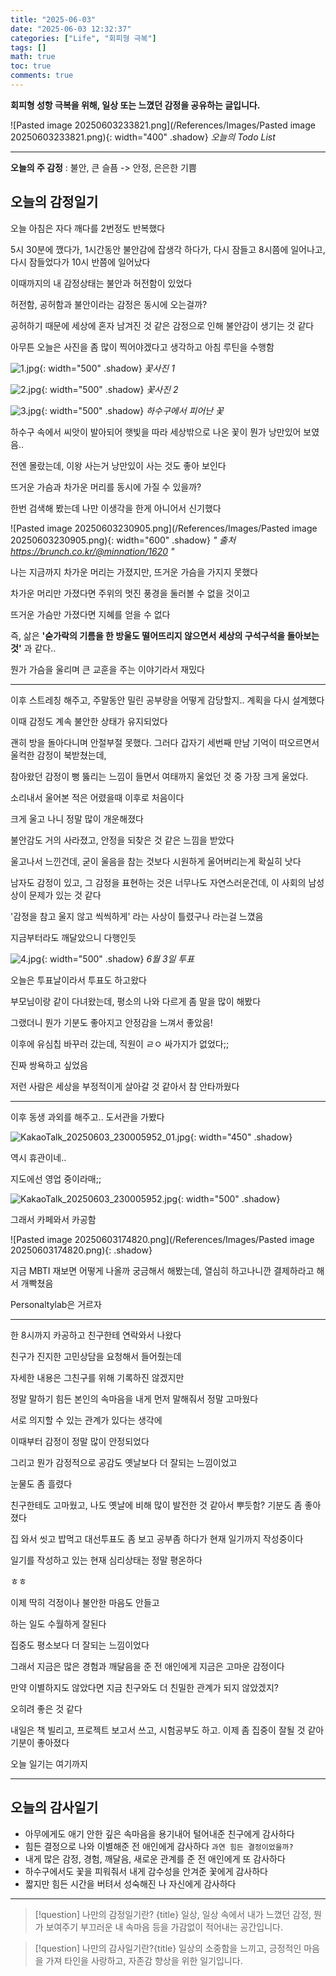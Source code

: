 ```yaml
---
title: "2025-06-03"
date: "2025-06-03 12:32:37"
categories: ["Life", "회피형 극복"]
tags: []
math: true
toc: true
comments: true
---
```


**회피형 성항 극복을 위해, 일상 또는 느꼈던 감정을 공유하는 글입니다.**

![Pasted image 20250603233821.png](/References/Images/Pasted image 20250603233821.png){: width="400" .shadow}
_오늘의 Todo List_

---

**오늘의 주 감정** : 불안, 큰 슬픔 -> 안정, 은은한 기쁨

## 오늘의 감정일기

오늘 아침은 자다 깨다를 2번정도 반복했다

5시 30분에 깼다가, 1시간동안 불안감에 잡생각 하다가, 다시 잠들고 8시쯤에 일어나고, 다시 잠들었다가 10시 반쯤에 일어났다

이때까지의 내 감정상태는 불안과 허전함이 있었다

허전함, 공허함과 불안이라는 감정은 동시에 오는걸까?

공허하기 때문에 세상에 혼자 남겨진 것 같은 감정으로 인해 불안감이 생기는 것 같다

아무튼 오늘은 사진을 좀 많이 찍어야겠다고 생각하고 아침 루틴을 수행함

![1.jpg](/References/Images/1.jpg){: width="500" .shadow}
_꽃사진 1_

![2.jpg](/References/Images/2.jpg){: width="500" .shadow}
_꽃사진 2_

![3.jpg](/References/Images/3.jpg){: width="500" .shadow}
_하수구에서 피어난 꽃_

하수구 속에서 씨앗이 발아되어 햇빛을 따라 세상밖으로 나온 꽃이 뭔가 낭만있어 보였음.. 

전엔 몰랐는데, 이왕 사는거 낭만있이 사는 것도 좋아 보인다

뜨거운 가슴과 차가운 머리를 동시에 가질 수 있을까?

한번 검색해 봤는데 나만 이생각을 한게 아니어서 신기했다

![Pasted image 20250603230905.png](/References/Images/Pasted image 20250603230905.png){: width="600" .shadow}
_" 출처 <https://brunch.co.kr/@minnation/1620> "_

나는 지금까지 차가운 머리는 가졌지만, 뜨거운 가슴을 가지지 못했다

차가운 머리만 가졌다면 주위의 멋진 풍경을 둘러볼 수 없을 것이고

뜨거운 가슴만 가졌다면 지혜를 얻을 수 없다

즉, 삶은 **'숟가락의 기름을 한 방울도 떨어뜨리지 않으면서 세상의 구석구석을 돌아보는 것'** 과 같다.. 

뭔가 가슴을 울리며 큰 교훈을 주는 이야기라서 재밌다

---

이후 스트레칭 해주고, 주말동안 밀린 공부량을 어떻게 감당할지.. 계획을 다시 설계했다

이때 감정도 계속 불안한 상태가 유지되었다

괜히 방을 돌아다니며 안절부절 못했다. 그러다 갑자기 세번째 만남 기억이 떠오르면서 울컥한 감정이 북받쳤는데,

참아왔던 감정이 뻥 뚫리는 느낌이 들면서 여태까지 울었던 것 중 가장 크게 울었다.

소리내서 울어본 적은 어렸을때 이후로 처음이다

크게 울고 나니 정말 많이 개운해졌다

불안감도 거의 사라졌고, 안정을 되찾은 것 같은 느낌을 받았다

울고나서 느낀건데, 굳이 울음을 참는 것보다 시원하게 울어버리는게 확실히 낫다

남자도 감정이 있고, 그 감정을 표현하는 것은 너무나도 자연스러운건데, 이 사회의 남성상이 문제가 있는 것 같다

'감정을 참고 울지 않고 씩씩하게' 라는 사상이 틀렸구나 라는걸 느꼈음

지금부터라도 깨달았으니 다행인듯

![4.jpg](/References/Images/4.jpg){: width="500" .shadow}
_6월 3일 투표_

오늘은 투표날이라서 투표도 하고왔다

부모님이랑 같이 다녀왔는데, 평소의 나와 다르게 좀 말을 많이 해봤다

그랬더니 뭔가 기분도 좋아지고 안정감을 느껴서 좋았음!

이후에 유심칩 바꾸러 갔는데, 직원이 ㄹㅇ 싸가지가 없었다;;

진짜 쌍욕하고 싶었음

저런 사람은 세상을 부정적이게 살아갈 것 같아서 참 안타까웠다

---

이후 동생 과외를 해주고.. 도서관을 가봤다

![KakaoTalk_20250603_230005952_01.jpg](/References/Images/KakaoTalk_20250603_230005952_01.jpg){: width="450" .shadow}

역시 휴관이네..

지도에선 영업 중이라매;;

![KakaoTalk_20250603_230005952.jpg](/References/Images/KakaoTalk_20250603_230005952.jpg){: width="500" .shadow}

그래서 카페와서 카공함

![Pasted image 20250603174820.png](/References/Images/Pasted image 20250603174820.png){: .shadow}

지금 MBTI 재보면 어떻게 나올까 궁금해서 해봤는데, 열심히 하고나니깐 결제하라고 해서 개빡쳤음

Personaltylab은 거르자

---

한 8시까지 카공하고 친구한테 연락와서 나왔다

친구가 진지한 고민상담을 요청해서 들어줬는데

자세한 내용은 그친구를 위해 기록하진 않겠지만

정말 말하기 힘든 본인의 속마음을 내게 먼저 말해줘서 정말 고마웠다

서로 의지할 수 있는 관계가 있다는 생각에

이때부터 감정이 정말 많이 안정되었다

그리고 뭔가 감정적으로 공감도 옛날보다 더 잘되는 느낌이었고

눈물도 좀 흘렸다

친구한테도 고마웠고, 나도 옛날에 비해 많이 발전한 것 같아서 뿌듯함? 기분도 좀 좋아졌다

집 와서 씻고 밥먹고 대선투표도 좀 보고 공부좀 하다가 현재 일기까지 작성중이다

일기를 작성하고 있는 현재 심리상태는 정말 평온하다

ㅎㅎ

이제 딱히 걱정이나 불안한 마음도 안들고

하는 일도 수월하게 잘된다

집중도 평소보다 더 잘되는 느낌이었다

그래서 지금은 많은 경험과 깨달음을 준 전 애인에게 지금은 고마운 감정이다

만약 이별하지도 않았다면 지금 친구와도 더 친밀한 관계가 되지 않았겠지?

오히려 좋은 것 같다

내일은 책 빌리고, 프로젝트 보고서 쓰고, 시험공부도 하고. 이제 좀 집중이 잘될 것 같아 기분이 좋아졌다

오늘 일기는 여기까지

---
## 오늘의 감사일기

- 아무에게도 애기 안한 깊은 속마음을 용기내어 털어내준 친구에게 감사하다
- 힘든 결정으로 나와 이별해준 전 애인에게 감사하다 `과연 힘든 결정이었을까?`
- 내게 많은 감정, 경험, 깨달음, 새로운 관계를 준 전 애인에게 또 감사하다
- 하수구에서도 꽃을 피워줘서 내게 감수성을 안겨준 꽃에게 감사하다
- 짧지만 힘든 시간을 버텨서 성숙해진 나 자신에게 감사하다

---

> [!question] 나만의 감정일기란? {title}
> 일상, 일상 속에서 내가 느꼈던 감정, 뭔가 보여주기 부끄러운 내 속마음 등을 가감없이 적어내는 공간입니다.

> [!question] 나만의 감사일기란?{title}
> 일상의 소중함을 느끼고, 긍정적인 마음을 가져 타인을 사랑하고, 자존감 향상을 위한 일기입니다.